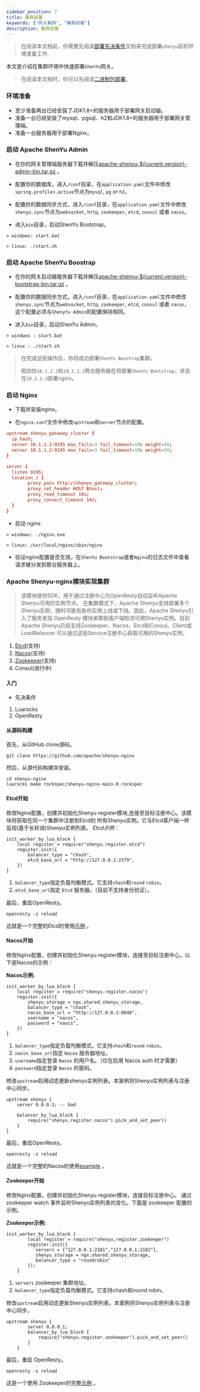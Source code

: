 ```yaml
---
sidebar_position: 7
title: 集群部署
keywords: ["网关集群", "集群部署"]
description: 集群部署
---
```


> 在阅读本文档前，你需要先阅读[部署先决条件](./deployment-before.md)文档来完成部署`shenyu`前的环境准备工作.

本文是介绍在集群环境中快速部署`ShenYu`网关。

> 在阅读本文档时，你可以先阅读[二进制包部署](./deployment-package.md)。

### 环境准备

* 至少准备两台已经安装了JDK1.8+的服务器用于部署网关启动器。
* 准备一台已经安装了mysql、pgsql、h2和JDK1.8+的服务器用于部署网关管理端。
* 准备一台服务器用于部署Nginx。

### 启动 Apache ShenYu Admin

* 在你的网关管理端服务器下载并解压[apache-shenyu-${current.version}-admin-bin.tar.gz](https://archive.apache.org/dist/incubator/shenyu/2.5.0/apache-shenyu-2.5.0-admin-bin.tar.gz) 。

* 配置你的数据库，进入`/conf`目录，在`application.yaml`文件中修改`spring.profiles.active`节点为`mysql`, `pg` or `h2`。

* 配置你的数据同步方式，进入`/conf`目录，在`application.yaml`文件中修改`shenyu.sync`节点为`websocket`, `http`, `zookeeper`, `etcd`, `consul` 或者 `nacos`。

* 进入`bin`目录，启动ShenYu Bootstrap。

```
> windows: start.bat 

> linux: ./start.sh 
```

### 启动 Apache ShenYu Boostrap

* 在你的网关启动器服务器下载并解压[apache-shenyu-${current.version}-bootstrap-bin.tar.gz](https://archive.apache.org/dist/incubator/shenyu/2.5.0/apache-shenyu-2.5.0-bootstrap-bin.tar.gz) 。

* 配置你的数据同步方式，进入`/conf`目录，在`application.yaml`文件中修改`shenyu.sync`节点为`websocket`, `http`, `zookeeper`, `etcd`, `consul` 或者 `nacos`，这个配置必须与`ShenyYu Admin`的配置保持相同。

* 进入`bin`目录，启动ShenYu Admin。

```
> windwos : start.bat 

> linux : ./start.sh 
```

> 在完成这些操作后，你将成功部署`ShenYu Boostrap`集群。
>
> 假如你`10.1.1.1`和`10.1.1.2`两台服务器在将部署`ShenYu Bootstrap`，并且在`10.1.1.3`部署nginx。

### 启动 Nginx

* 下载并安装nginx。

* 在`nginx.conf`文件中修改`upstream`和`server`节点的配置。

```conf
upstream shenyu_gateway_cluster {
  ip_hash;
  server 10.1.1.1:9195 max_fails=3 fail_timeout=10s weight=50;
  server 10.1.1.2:9195 max_fails=3 fail_timeout=10s weight=50;
}

server {
  listen 9195;
  location / {
		proxy_pass http://shenyu_gateway_cluster;
		proxy_set_header HOST $host;
		proxy_read_timeout 10s;
		proxy_connect_timeout 10s;
  }
}
```

* 启动 nginx.

```
> windows: ./nginx.exe

> linux: /usr/local/nginx/sbin/nginx 
```

* 验证nginx配置是否生效，在`ShenYu Bootstrap`或者`Nginx`的日志文件中查看请求被分发到那台服务器上。

### Apache Shenyu-nginx模块实现集群
> 该模块提供SDK，用于通过注册中心为OpenResty自动监听Apache Shenyu可用的实例节点。
>在集群模式下，Apache Shenyu支持部署多个Shenyu实例，随时可能有新的实例上线或下线。因此，Apache Shenyu引入了服务发现
> OpenResty 模块来帮助客户端检测可用Shenyu实例。目前Apache Shenyu已经支持Zookeeper、Nacos、Etcd和Consul。Client或LoadBalancer
> 可以通过这些Service注册中心获取可用的Shenyu实例。
1. [Etcd](#Etcd开始)(支持)
2. [Nacos](#Nacos开始)(支持)
3. [Zookeeper](#Zookeeper开始)(支持)
4. Consul(进行中)
#### 入门
* 先决条件
1. Luarocks
2. OpenResty
#### 从源码构建
首先，从GitHub clone源码。
```shell
git clone https://github.com/apache/shenyu-nginx
```
然后，从源代码构建并安装。
```shell
cd shenyu-nginx
luarocks make rockspec/shenyu-nginx-main-0.rockspec
```
#### Etcd开始
修改Nginx配置，创建并初始化Shenyu register模块,连接至目标注册中心。该模块将获取在同一个集群中注册到Etcd的
所有Shenyu实例。它与Etcd客户端一样监视(基于长轮询)Shenyu实例列表。
*Etcd示例：*
```shell
init_worker_by_lua_block {
    local register = require("shenyu.register.etcd")
    register.init({
        balancer_type = "chash",
        etcd_base_url = "http://127.0.0.1:2379",
    })
}
```
1. `balancer_type`指定负载均衡模式。它支持`chash`和`round` `robin`。
2. `etcd_base_url`指定 `Etcd` 服务器。（目前不支持身份验证）。

最后，重启OpenResty。
```shell
openresty -s reload
```
这就是一个完整的Etcd的使用[示例](https://github.com/apache/shenyu-nginx/blob/main/example/etcd/nginx.conf) 。
#### Nacos开始
修改Nginx配置，创建并初始化Shenyu register模块，连接至目标注册中心。以下是Nacos的示例：

**Nacos示例:**
```shell
init_worker_by_lua_block {
    local register = require("shenyu.register.nacos")
    register.init({
        shenyu_storage = ngx.shared.shenyu_storage,
        balancer_type = "chash",
        nacos_base_url = "http://127.0.0.1:8848",
        username = "nacos",
        password = "naocs",
    })
}
```
1. `balancer_type`指定负载均衡模式。它支持`chash`和`round` `robin`。
2. `nacos_base_url`指定 `Nacos` 服务器地址。
3. `username`指定登录 `Nacos` 的用户名。（仅在启用 Nacos auth 时才需要）
4. `password`指定登录 `Nacos` 的密码。

修改`upstream`启用动态更新shenyu实例列表。本案例将Shenyu实例列表与注册中心同步。
```shell
upstream shenyu {
    server 0.0.0.1; -- bad 
    
    balancer_by_lua_block {
        require("shenyu.register.nacos").pick_and_set_peer()
    }
}
```
最后，重启OpenResty。
```shell
openresty -s reload
```
这就是一个完整的Nacos的使用[example](https://github.com/apache/shenyu-nginx/blob/main/example/nacos/nginx.conf) 。
#### Zookeeper开始
修改Nginx配置，创建并初始化Shenyu register模块，连接目标注册中心。
通过 zookeeper watch 事件监听Shenyu实例列表的变化。下面是 zookeeper 配置的示例。

**Zookeeper示例:**
```shell
init_worker_by_lua_block {
        local register = require("shenyu.register.zookeeper")
        register.init({
           servers = {"127.0.0.1:2181","127.0.0.1:2182"},
           shenyu_storage = ngx.shared.shenyu_storage,
           balancer_type = "roundrobin"
        });
    }
```
1. `servers` zookeeper 集群地址。
2. `balancer_type`指定负载均衡模式。它支持chash和round robin。

修改`upstream`启用动态更新Shenyu实例列表。本案例将Shenyu实例列表与注册中心同步。

```shell
upstream shenyu {
        server 0.0.0.1;
        balancer_by_lua_block {
            require("shenyu.register.zookeeper").pick_and_set_peer()
        }
    }
```
最后，重启 OpenResty。
```shell
openresty -s reload
```
这是一个使用 Zookeeper的完整[示例](https://github.com/apache/incubator-shenyu-nginx/blob/main/example/zookeeper/nginx.conf) 。

